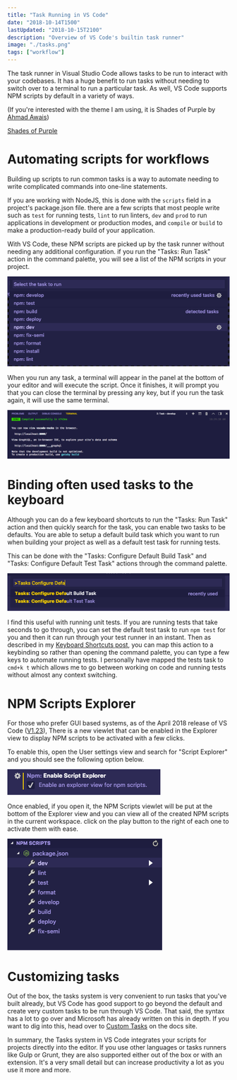 ```yaml
---
title: "Task Running in VS Code"
date: "2018-10-14T1500"
lastUpdated: "2018-10-15T2100"
description: "Overview of VS Code's builtin task runner"
image: "./tasks.png"
tags: ["workflow"]
---
```


The task runner in Visual Studio Code allows tasks to be run to interact with your codebases. It has a huge benefit to run tasks without needing to switch over to a terminal to run a particular task. As well, VS Code supports NPM scripts by default in a variety of ways.

<!-- end -->

(If you're interested with the theme I am using, it is Shades of Purple by [Ahmad Awais](https://github.com/ahmadawais))

[Shades of Purple](https://marketplace.visualstudio.com/items?itemName=ahmadawais.shades-of-purple)

# Automating scripts for workflows

Building up scripts to run common tasks is a way to automate needing to write complicated commands into one-line statements.

If you are working with NodeJS, this is done with the `scripts` field in a project's package.json file. there are a few scripts that most people write such as `test` for running tests, `lint` to run linters, `dev` and `prod` to run applications in development or production modes, and `compile` or `build` to make a production-ready build of your application.

With VS Code, these NPM scripts are picked up by the task runner without needing any additional configuration. if you run the "Tasks: Run Task" action in the command palette, you will see a list of the NPM scripts in your project.

![NPM Scripts added by default to tasks list](taskList.png)

When you run any task, a terminal will appear in the panel at the bottom of your editor and will execute the script. Once it finishes, it will prompt you that you can close the terminal by pressing any key, but if you run the task again, it will use the same terminal.

![Terminal Output](taskDevelop.png)

# Binding often used tasks to the keyboard

Although you can do a few keyboard shortcuts to run the "Tasks: Run Task" action and then quickly search for the task, you can enable two tasks to be defaults. You are able to setup a default build task which you want to run when building your project as well as a default test task for running tests.

This can be done with the "Tasks: Configure Default Build Task" and "Tasks: Configure Default Test Task" actions through the command palette.

![configure default tasks](configureDefaults.png)

I find this useful with running unit tests. If you are running tests that take seconds to go through, you can set the default test task to run `npm test` for you and then it can run through your test runner in an instant. Then as described in my [Keyboard Shortcuts post](/keyboard-shortcuts/#bonus-your-own-keybindings), you can map this action to a keybinding so rather than opening the command palette, you can type a few keys to automate running tests. I personally have mapped the tests task to `cmd+k t` which allows me to go between working on code and running tests without almost any context switching.

# NPM Scripts Explorer

For those who prefer GUI based systems, as of the April 2018 release of VS Code ([V1.23](https://github.com/Microsoft/vscode-docs/blob/vnext/release-notes/v1_23.md)), There is a new viewlet that can be enabled in the Explorer view to display NPM scripts to be activated with a few clicks.

To enable this, open the User settings view and search for "Script Explorer" and you should see the following option below.

![NPM Script explorer setting to enable](ScriptExplorerSetting.png)

Once enabled, if you open it, the NPM Scripts viewlet will be put at the bottom of the Explorer view and you can view all of the created NPM scripts in the current workspace. click on the play button to the right of each one to activate them with ease.

![NPM Script Explorer UI](ScriptExplorerUI.png)

# Customizing tasks

Out of the box, the tasks system is very convenient to run tasks that you've built already, but VS Code has good support to go beyond the default and create very custom tasks to be run through VS Code. That said, the syntax has a lot to go over and Microsoft has already written on this in depth. If you want to dig into this, head over to [Custom Tasks](https://code.visualstudio.com/docs/editor/tasks#_custom-tasks) on the docs site.

In summary, the Tasks system in VS Code integrates your scripts for projects directly into the editor. If you use other languages or tasks runners like Gulp or Grunt, they are also supported either out of the box or with an extension. It's a very small detail but can increase productivity a lot as you use it more and more.
